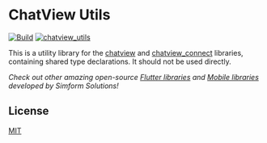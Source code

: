 # ChatView Utils

[![Build](https://github.com/SimformSolutionsPvtLtd/chatview_utils/actions/workflows/flutter.yaml/badge.svg?branch=master)](https://github.com/SimformSolutionsPvtLtd/chatview_utils/actions) [![chatview_utils](https://img.shields.io/pub/v/chatview_utils?label=chatview_utils)](https://pub.dev/packages/chatview_utils)

This is a utility library for the [chatview](https://pub.dev/packages/chatview)
and [chatview_connect](https://pub.dev/packages/chatview_connect) libraries, containing
shared type declarations. It should not be used directly.

_Check out other amazing
open-source [Flutter libraries](https://simform-flutter-packages.web.app)
and [Mobile libraries](https://github.com/SimformSolutionsPvtLtd/Awesome-Mobile-Libraries) developed
by Simform Solutions!_

## License

[MIT](LICENSE)